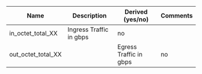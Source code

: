 | Name                    | Description                                                    | Derived (yes/no) | Comments |
| ----------------------- | -------------------------------------------------------------- | ---------------- | -------- |
| in_octet_total_XX               |  Ingress Traffic in gbps                      | no               |          |
| out_octet_total_XX               |  | Egress Traffic in gbps               |    no      |
